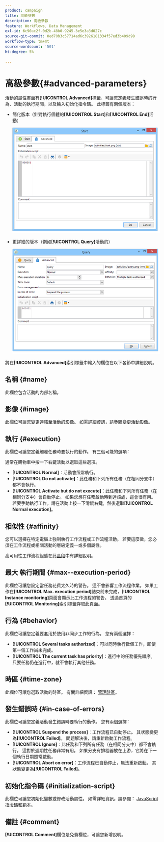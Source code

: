 ```yaml
---
product: campaign
title: 高級參數
description: 高級參數
feature: Workflows, Data Management
exl-id: 6c90ac2f-0d2b-48b0-9245-3e5e3a3d027c
source-git-commit: 0ed70b3c57714ad6c3926181334f57ed3b409d98
workflow-type: tm+mt
source-wordcount: '501'
ht-degree: 5%

---
```


# 高級參數{#advanced-parameters}



活動的屬性畫面有&#x200B;**[!UICONTROL Advanced]**&#x200B;標籤，可讓您定義發生錯誤時的行為、活動的執行期間，以及輸入初始化指令碼。 此標籤有兩個版本：

* 簡化版本（針對執行個體的&#x200B;**[!UICONTROL Start]**&#x200B;和&#x200B;**[!UICONTROL End]**&#x200B;活動）

  ![](assets/wf-advanced-basic.png)

* 更詳細的版本（例如&#x200B;**[!UICONTROL Query]**&#x200B;活動的）

  ![](assets/wf-advanced-full.png)

將在&#x200B;**[!UICONTROL Advanced]**&#x200B;索引標籤中輸入的欄位在以下各節中詳細說明。

## 名稱 {#name}

此欄位包含活動的內部名稱。

## 影像 {#image}

此欄位可讓您變更連結至活動的影像。 如需詳細資訊，請參閱[變更活動影像](managing-activity-images.md)。

## 執行 {#execution}

此欄位可讓您定義觸發任務時要執行的動作。 有三個可能的選項：

通常在購物車中按一下右鍵活動以選取這些選項。

* **[!UICONTROL Normal]**：活動會照常執行。
* **[!UICONTROL Do not activate]**：此任務和下列所有任務（在相同分支中）都不會執行。
* **[!UICONTROL Activate but do not execute]**：此任務和下列所有任務（在相同分支中）會自動停止。 如果您想在任務啟動時到達該處，這會很有用。 若要手動執行工作，請在活動上按一下滑鼠右鍵，然後選取&#x200B;**[!UICONTROL Normal execution]**。

## 相似性 {#affinity}

您可以選擇在特定電腦上強制執行工作流程或工作流程活動。 若要這麼做，您必須在工作流程或相關活動的層級定義一或多個屬性。

高可用性工作流程組態在此[區段](../../installation/using/configuring-campaign-server.md#high-availability-workflows-and-affinities)中有詳細說明。


## 最大 執行期間 {#max--execution-period}

此欄位可讓您設定當任務花費太久時的警告。 這不會影響工作流程作業。 如果工作在&#x200B;**[!UICONTROL Max. execution period]**&#x200B;結束前未完成，**[!UICONTROL Instance monitoring]**&#x200B;頁面會顯示此工作流程的警告。 透過首頁的&#x200B;**[!UICONTROL Monitoring]**&#x200B;索引標籤存取此頁面。

## 行為 {#behavior}

此欄位可讓您定義要套用於使用非同步工作的行為。 您有兩個選擇：

* **[!UICONTROL Several tasks authorized]**：可以同時執行數個工作，即使第一個工作尚未完成。
* **[!UICONTROL The current task has priority]**：進行中的任務優先順序。 只要任務仍在進行中，就不會執行其他任務。

## 時區 {#time-zone}

此欄位可讓您選取活動的時區。 有關詳細資訊： [管理時區](managing-time-zones.md)。

## 發生錯誤時 {#in-case-of-errors}

此欄位可讓您定義活動發生錯誤時要執行的動作。 您有兩個選擇：

* **[!UICONTROL Suspend the process]**：工作流程已自動停止。 其狀態變更為&#x200B;**[!UICONTROL Failed]**。 問題解決後，請重新啟動工作流程。
* **[!UICONTROL Ignore]**：此任務和下列所有任務（在相同分支中）都不會執行。 這對於週期性任務非常有用。 如果分支有排程器放在上游，它將在下一個執行日期照常啟動。
* **[!UICONTROL Abort on error]**：工作流程已自動停止，無法重新啟動。 其狀態變更為&#x200B;**[!UICONTROL Failed]**。

## 初始化指令碼 {#initialization-script}

此欄位可讓您初始化變數或修改活動屬性。 如需詳細資訊，請參閱： [JavaScript指令碼和範本](javascript-scripts-and-templates.md)。

## 備註 {#comment}

**[!UICONTROL Comment]**&#x200B;欄位是免費欄位，可讓您新增說明。
